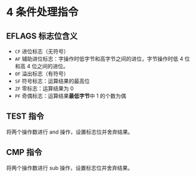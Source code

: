 # 4 条件处理指令

## EFLAGS 标志位含义
* `CF` 进位标志（无符号）
* `AF` 辅助进位标志：字操作时低字节和高字节之间的进位，字节操作时低 4 位和高 4 位之间的进位。
* `OF` 溢出标志（有符号）
* `SF` 符号标志：运算结果的最高位
* `ZF` 零标志：运算结果为 0
* `PF` 奇偶标志：运算结果**最低字节**中 1 的个数为偶

## TEST 指令
将两个操作数进行 and 操作，设置标志位并舍弃结果。

## CMP 指令
将两个操作数进行 sub 操作，设置标志位并舍弃结果。